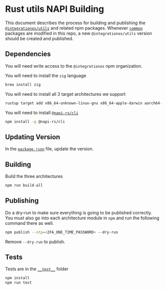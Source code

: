 # Rust utils NAPI Building

This document describes the process for building and publishing the [`@integrationos/utils`](https://www.npmjs.com/package/@integrationos/utils) and related npm packages. Whenever [`common`](../common) packages are modified in this repo, a new `@integrationos/utils` version should be created and published.

## Dependencies

You will need write access to the `@integrationos` npm organization.

You will need to install the `zig` language

```bash
brew install zig
```

You will need to install all 3 target architectures we support

```bash
rustup target add x86_64-unknown-linux-gnu x86_64-apple-darwin aarch64-apple-darwin
```

You will need to install [`@napi-rs/cli`](https://napi.rs/docs/introduction/getting-started#install-cli)

```bash
npm install -g @napi-rs/cli
```

## Updating Version

In the [`package.json`](./package.json) file, update the version.

## Building

Build the three architectures

```bash
npm run build-all
```

## Publishing

Do a dry-run to make sure everything is going to be published correctly. You must also go into each architecture module in `npm` and run the following command there as well.

```bash
npm publish --otp=<2FA_ONE_TIME_PASSWORD> --dry-run
```

Remove `--dry-run` to publish.

## Tests

Tests are in the [`__test__`](./__test__/) folder

```bash
npm install
npm run test
```
